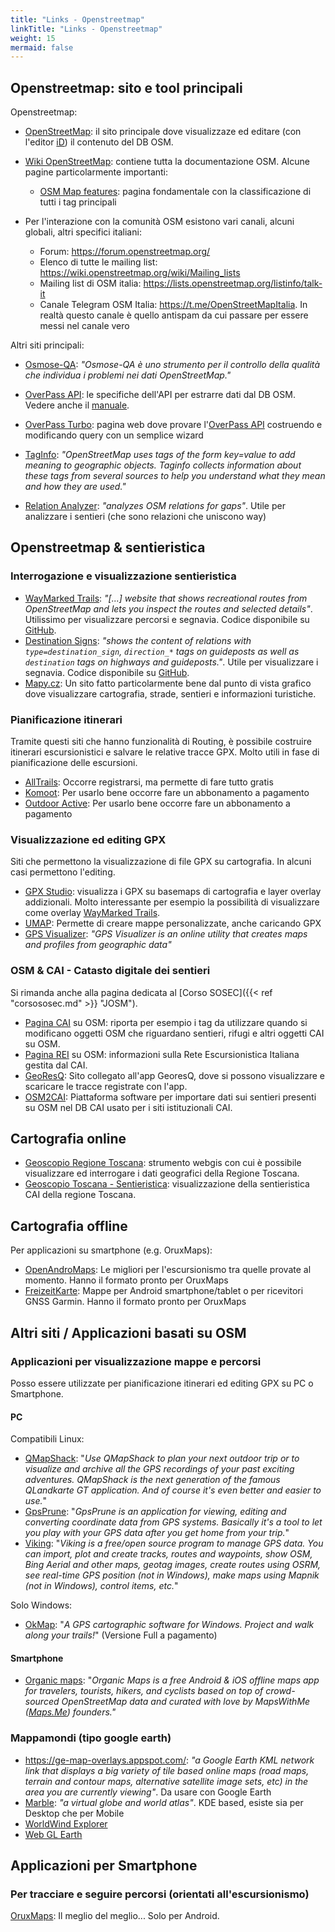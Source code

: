 ```yaml
---
title: "Links - Openstreetmap"
linkTitle: "Links - Openstreetmap"
weight: 15
mermaid: false
---
```


## Openstreetmap: sito e tool principali

Openstreetmap:

- [OpenStreetMap]: il sito principale dove visualizzaze ed editare (con l'editor [iD]) il contenuto del DB OSM.
- [Wiki OpenStreetMap]: contiene tutta la documentazione OSM. Alcune pagine particolarmente importanti:
  - [OSM Map features]: pagina fondamentale con la classificazione di tutti i tag principali

- Per l'interazione con la comunità OSM esistono vari canali, alcuni globali, altri specifici italiani:
  - Forum: <https://forum.openstreetmap.org/>
  - Elenco di tutte le mailing list: <https://wiki.openstreetmap.org/wiki/Mailing_lists>
  - Mailing list di OSM italia: <https://lists.openstreetmap.org/listinfo/talk-it>
  - Canale Telegram OSM Italia: <https://t.me/OpenStreetMapItalia>. In realtà questo canale è quello antispam da cui passare per essere messi nel canale vero

Altri siti principali:

- [Osmose-QA]: _"Osmose-QA è uno strumento per il controllo della qualità che individua i problemi nei dati OpenStreetMap."_

- [OverPass API]: le specifiche dell'API per estrarre dati dal DB OSM. Vedere anche il [manuale](https://dev.overpass-api.de/overpass-doc/en/index.html).
- [OverPass Turbo]: pagina web dove provare l'[OverPass API] costruendo e modificando query con un semplice wizard
- [TagInfo]: _"OpenStreetMap uses tags of the form key=value to add meaning to geographic objects. Taginfo collects information about these tags from several sources to help you understand what they mean and how they are used."_
- [Relation Analyzer]: _"analyzes OSM relations for gaps"_. Utile per analizzare i sentieri (che sono relazioni che uniscono way)


## Openstreetmap & sentieristica

### Interrogazione e visualizzazione sentieristica

- [WayMarked Trails]: _"[...] website that shows recreational routes from OpenStreetMap and lets you inspect the routes and selected details"_. Utilissimo per visualizzare percorsi e segnavia. Codice disponibile su [GitHub](https://github.com/waymarkedtrails).
- [Destination Signs]: _"shows the content of relations with `type=destination_sign`, `direction_*` tags on guideposts as well as `destination` tags on highways and guideposts."_. Utile per visualizzare i segnavia. Codice disponibile su [GitHub](https://github.com/mueschel/OsmDestinationSigns).
- [Mapy.cz]: Un sito fatto particolarmente bene dal punto di vista grafico dove visualizzare cartografia, strade, sentieri e informazioni turistiche.

### Pianificazione itinerari

Tramite questi siti che hanno funzionalità di Routing, è possibile costruire itinerari escursionistici e salvare le relative tracce GPX. Molto utili in fase di pianificazione delle escursioni.

- [AllTrails]: Occorre registrarsi, ma permette di fare tutto gratis
- [Komoot]: Per usarlo bene occorre fare un abbonamento a pagamento
- [Outdoor Active]: Per usarlo bene occorre fare un abbonamento a pagamento

### Visualizzazione ed editing GPX

Siti che permettono la visualizzazione di file GPX su cartografia. In alcuni casi permettono l'editing.

- [GPX Studio]: visualizza i GPX su basemaps di cartografia e layer overlay addizionali. Molto interessante per esempio la possibilità di visualizzare come overlay [WayMarked Trails].
- [UMAP]: Permette di creare mappe personalizzate, anche caricando GPX
- [GPS Visualizer]: _"GPS Visualizer is an online utility that creates maps and profiles from geographic data"_

### OSM & CAI - Catasto digitale dei sentieri

Si rimanda anche alla pagina dedicata al [Corso SOSEC]({{< ref "corsososec.md" >}} "JOSM").

- [Pagina CAI] su OSM: riporta per esempio i tag da utilizzare quando si modificano oggetti OSM che riguardano sentieri, rifugi e altri oggetti CAI su OSM.
- [Pagina REI] su OSM: informazioni sulla Rete Escursionistica Italiana gestita dal CAI.
- [GeoResQ]: Sito collegato all'app GeoresQ, dove si possono visualizzare e scaricare le tracce registrate con l'app.
- [OSM2CAI]: Piattaforma software per importare dati sui sentieri presenti su OSM nel DB CAI usato per i siti istituzionali CAI.

## Cartografia online

- [Geoscopio Regione Toscana]: strumento webgis con cui è possibile visualizzare ed interrogare i dati geografici della Regione Toscana.
- [Geoscopio Toscana - Sentieristica]: visualizzazione della sentieristica CAI della regione Toscana.

## Cartografia offline

Per applicazioni su smartphone (e.g. OruxMaps):

 - [OpenAndroMaps]: Le migliori per l'escursionismo tra quelle provate al momento. Hanno il formato pronto per OruxMaps
 - [FreizeitKarte]: Mappe per Android smartphone/tablet o per ricevitori GNSS Garmin. Hanno il formato pronto per OruxMaps

## Altri siti / Applicazioni basati su OSM

### Applicazioni per visualizzazione mappe e percorsi

Posso essere utilizzate per pianificazione itinerari ed editing GPX su PC o Smartphone.

#### PC

Compatibili Linux:

- [QMapShack]: "_Use QMapShack to plan your next outdoor trip or to visualize and archive all the GPS recordings of your past exciting adventures. QMapShack is the next generation of the famous QLandkarte GT application. And of course it's even better and easier to use._"
- [GpsPrune]: "_GpsPrune is an application for viewing, editing and converting coordinate data from GPS systems. Basically it's a tool to let you play with your GPS data after you get home from your trip._"
- [Viking]: "_Viking is a free/open source program to manage GPS data. You can import, plot and create tracks, routes and waypoints, show OSM, Bing Aerial and other maps, geotag images, create routes using OSRM, see real-time GPS position (not in Windows), make maps using Mapnik (not in Windows), control items, etc._"

Solo Windows:

- [OkMap]: "_A GPS cartographic software for Windows. Project and walk along your trails!_" (Versione Full a pagamento)

#### Smartphone

- [Organic maps]: "_Organic Maps is a free Android & iOS offline maps app for travelers, tourists, hikers, and cyclists based on top of crowd-sourced OpenStreetMap data and curated with love by MapsWithMe ([Maps.Me](https://maps.me/)) founders."_

### Mappamondi (tipo google earth)

- <https://ge-map-overlays.appspot.com/>: _"a Google Earth KML network link that displays a big variety of tile based online maps (road maps, terrain and contour maps, alternative satellite image sets, etc) in the area you are currently viewing"_. Da usare con Google Earth
- [Marble](https://marble.kde.org/): _"a virtual globe and world atlas"_. KDE based, esiste sia per Desktop che per Mobile
- [WorldWind Explorer](https://worldwind.earth/explorer/)
- [Web GL Earth](https://www.webglearth.com/)

## Applicazioni per Smartphone

### Per tracciare e seguire percorsi (orientati all'escursionismo)

[OruxMaps]: Il meglio del meglio... Solo per Android.

[OpenStreetMap]:https://www.openstreetmap.org/
[iD]:https://wiki.openstreetmap.org/wiki/ID
[Wiki OpenStreetMap]:https://wiki.openstreetmap.org/wiki/Main_Page
[OSM Map features]:https://wiki.openstreetmap.org/wiki/Map_features
[Osmose-QA]:http://osmose.openstreetmap.fr/
[OverPass API]: https://dev.overpass-api.de/overpass-doc/en/
[OverPass Turbo]: https://overpass-turbo.eu/
[TagInfo]: https://taginfo.openstreetmap.org/
[Relation Analyzer]:http://ra.osmsurround.org/index

[WayMarked Trails]: https://waymarkedtrails.org/
[Destination Signs]:http://osm.mueschelsoft.de/destinationsign/example/index.htm
[Mapy.cz]:https://en.mapy.cz/

[AllTrails]:https://www.alltrails.com/
[Komoot]:https://www.komoot.com/
[Outdoor Active]:https://www.outdooractive.com/it/mypage/

[GPX Studio]:https://gpx.studio/
[UMAP]:https://umap.openstreetmap.fr/it/
[GPS Visualizer]:https://www.gpsvisualizer.com/

[GeoResQ]: https://www.georesq.it/
[Pagina CAI]:https://wiki.openstreetmap.org/wiki/IT:CAI
[Pagina REI]:https://wiki.openstreetmap.org/wiki/REI
[OSM2CAI]:https://osm2cai.cai.it/login

[Geoscopio Regione Toscana]:https://www.regione.toscana.it/-/geoscopio
[Geoscopio Toscana - Sentieristica]:http://www502.regione.toscana.it/geoscopio/sentieristica.html
[OpenAndroMaps]:https://www.openandromaps.org/en
[FreizeitKarte]:https://www.freizeitkarte-osm.de/

[GpsPrune]:https://activityworkshop.net/software/gpsprune/index.html
[QMapShack]:https://github.com/Maproom/qmapshack/wiki
[Viking]:https://sourceforge.net/projects/viking/
[OkMap]:https://www.okmap.org/default.aspx

[Organic maps]:https://organicmaps.app/

[OruxMaps]:https://www.oruxmaps.com/cs/en/

